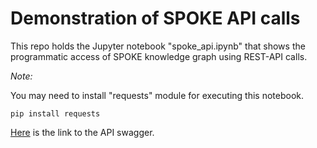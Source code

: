 # Demonstration of SPOKE API calls

This repo holds the Jupyter notebook "spoke_api.ipynb" that shows the programmatic access of SPOKE knowledge graph using REST-API calls.

*Note:*

You may need to install "requests" module for executing this notebook.
```
pip install requests
```

[Here](https://spoke.rbvi.ucsf.edu/swagger) is the link to the API swagger.
